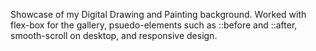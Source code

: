 Showcase of my Digital Drawing and Painting background. Worked with flex-box for the gallery, psuedo-elements such as ::before and ::after, smooth-scroll on desktop, and responsive design.
